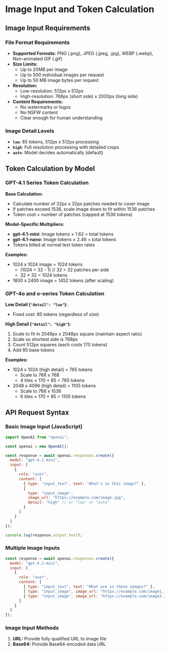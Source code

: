 # Image Input and Token Calculation

## Image Input Requirements

### File Format Requirements
- **Supported Formats:** PNG (.png), JPEG (.jpeg, .jpg), WEBP (.webp), Non-animated GIF (.gif)
- **Size Limits:** 
  - Up to 20MB per image
  - Up to 500 individual images per request
  - Up to 50 MB image bytes per request
- **Resolution:**
  - Low-resolution: 512px x 512px
  - High-resolution: 768px (short side) x 2000px (long side)
- **Content Requirements:**
  - No watermarks or logos
  - No NSFW content
  - Clear enough for human understanding

### Image Detail Levels
- **`low`**: 85 tokens, 512px x 512px processing
- **`high`**: Full resolution processing with detailed crops
- **`auto`**: Model decides automatically (default)

## Token Calculation by Model

### GPT-4.1 Series Token Calculation
**Base Calculation:**
- Calculate number of 32px x 32px patches needed to cover image
- If patches exceed 1536, scale image down to fit within 1536 patches
- Token cost = number of patches (capped at 1536 tokens)

**Model-Specific Multipliers:**
- **gpt-4.1-mini:** Image tokens × 1.62 = total tokens
- **gpt-4.1-nano:** Image tokens × 2.46 = total tokens
- Tokens billed at normal text token rates

**Examples:**
- 1024 x 1024 image = 1024 tokens
  - (1024 + 32 - 1) // 32 = 32 patches per side
  - 32 × 32 = 1024 tokens
- 1800 x 2400 image = 1452 tokens (after scaling)

### GPT-4o and o-series Token Calculation
**Low Detail (`"detail": "low"`):**
- Fixed cost: 85 tokens (regardless of size)

**High Detail (`"detail": "high"`):**
1. Scale to fit in 2048px x 2048px square (maintain aspect ratio)
2. Scale so shortest side is 768px
3. Count 512px squares (each costs 170 tokens)
4. Add 85 base tokens

**Examples:**
- 1024 x 1024 (high detail) = 765 tokens
  - Scale to 768 x 768
  - 4 tiles × 170 + 85 = 765 tokens
- 2048 x 4096 (high detail) = 1105 tokens
  - Scale to 768 x 1536
  - 6 tiles × 170 + 85 = 1105 tokens

## API Request Syntax

### Basic Image Input (JavaScript)
```javascript
import OpenAI from "openai";

const openai = new OpenAI();

const response = await openai.responses.create({
  model: "gpt-4.1-mini",
  input: [
    {
      role: "user",
      content: [
        { type: "input_text", text: "What's in this image?" },
        {
          type: "input_image",
          image_url: "https://example.com/image.jpg",
          detail: "high" // or "low" or "auto"
        }
      ]
    }
  ]
});

console.log(response.output_text);
```

### Multiple Image Inputs
```javascript
const response = await openai.responses.create({
  model: "gpt-4.1-mini",
  input: [
    {
      role: "user",
      content: [
        { type: "input_text", text: "What are in these images?" },
        { type: "input_image", image_url: "https://example.com/image1.jpg" },
        { type: "input_image", image_url: "https://example.com/image2.jpg" }
      ]
    }
  ]
});
```

### Image Input Methods
1. **URL:** Provide fully qualified URL to image file
2. **Base64:** Provide Base64-encoded data URL

